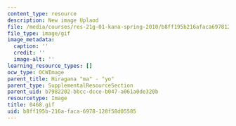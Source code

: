 ```yaml
---
content_type: resource
description: New image Uplaod
file: /media/courses/res-21g-01-kana-spring-2010/b8ff195b216afaca6978128f58d05585_0468.gif
file_type: image/gif
image_metadata:
  caption: ''
  credit: ''
  image-alt: ''
learning_resource_types: []
ocw_type: OCWImage
parent_title: Hiragana "ma" - "yo"
parent_type: SupplementalResourceSection
parent_uid: b7982202-bbcc-dcce-b047-a061a0de320b
resourcetype: Image
title: 0468.gif
uid: b8ff195b-216a-faca-6978-128f58d05585
---
```

